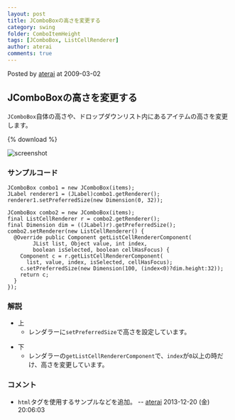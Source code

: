 ```yaml
---
layout: post
title: JComboBoxの高さを変更する
category: swing
folder: ComboItemHeight
tags: [JComboBox, ListCellRenderer]
author: aterai
comments: true
---
```


Posted by [aterai](http://terai.xrea.jp/aterai.html) at 2009-03-02

## JComboBoxの高さを変更する
`JComboBox`自体の高さや、ドロップダウンリスト内にあるアイテムの高さを変更します。

{% download %}

![screenshot](https://lh3.googleusercontent.com/_9Z4BYR88imo/TQTJ6VVptrI/AAAAAAAAAVI/x72zWGymqHk/s800/ComboItemHeight.png)

### サンプルコード
<pre class="prettyprint"><code>JComboBox combo1 = new JComboBox(items);
JLabel renderer1 = (JLabel)combo1.getRenderer();
renderer1.setPreferredSize(new Dimension(0, 32));

JComboBox combo2 = new JComboBox(items);
final ListCellRenderer r = combo2.getRenderer();
final Dimension dim = ((JLabel)r).getPreferredSize();
combo2.setRenderer(new ListCellRenderer() {
  @Override public Component getListCellRendererComponent(
        JList list, Object value, int index,
        boolean isSelected, boolean cellHasFocus) {
    Component c = r.getListCellRendererComponent(
      list, value, index, isSelected, cellHasFocus);
    c.setPreferredSize(new Dimension(100, (index&lt;0)?dim.height:32));
    return c;
  }
});
</code></pre>

### 解説
- 上
    - レンダラーに`setPreferredSize`で高さを設定しています。

<!-- dummy comment line for breaking list -->

- 下
    - レンダラーの`getListCellRendererComponent`で、`index`が`0`以上の時だけ、高さを変更しています。

<!-- dummy comment line for breaking list -->

### コメント
- `html`タグを使用するサンプルなどを追加。 -- [aterai](http://terai.xrea.jp/aterai.html) 2013-12-20 (金) 20:06:03

<!-- dummy comment line for breaking list -->

